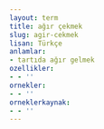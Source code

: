 ```yaml
---
layout: term
title: ağır çekmek
slug: agir-cekmek
lisan: Türkçe
anlamlar:
- tartıda ağır gelmek
ozellikler:
- - ''
ornekler:
- - ''
orneklerkaynak:
- - ''
---
```

